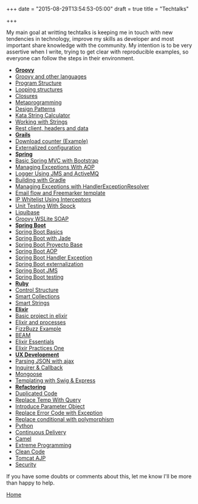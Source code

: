 +++
date = "2015-08-29T13:54:53-05:00"
draft = true
title = "Techtalks"

+++

My main goal at writting techtalks is keeping me in touch with new tendencies in technology, improve my skills as developer and most important share knowledge with the community. My intention is to be very assertive when I write, trying to get clear with reproducible examples, so everyone can follow the steps in their environment.

* [**Groovy**](/techtalk/groovy)
 * [Groovy and other languages](/techtalk/groovy_and_other_languages)
 * [Program Structure](/techtalk/program_structure)
 * [Looping structures](/techtalk/looping_structures)
 * [Closures](/techtalk/closures)
 * [Metaprogramming](/techtalk/metaprogramming)
 * [Design Patterns](/techtalk/design_patterns)
 * [Kata String Calculator](/techtalk/kata_string_calculator)
 * [Working with Strings](/techtalk/working_with_strings)
 * [Rest client, headers and data](/techtalk/groovy_restclient)
* [**Grails**](/techtalk/grails)
 * [Download counter (Example)](/techtalk/operating_system_downloader_counter)
 * [Externalized configuration](/techtalk/grails_externalized_conf)
* [**Spring**](/techtalk/spring)
 * [Basic Spring MVC with Bootstrap](/techtalk/spring_mvc)
 * [Managing Exceptions With AOP](/techtalk/spring_aop)
 * [Logger Using JMS and ActiveMQ](/techtalk/spring_jms_logger)
 * [Building with Gradle](/techtalk/spring_gradle)
 * [Managing Exceptions with HandlerExceptionResolver](/techtalk/spring_handler_exception_resolver)
 * [Email flow and Freemarker template](/techtalk/spring_freemarker)
 * [IP Whitelist Using Interceptors](/techtalk/spring_interceptor)
 * [Unit Testing With Spock](/techtalk/spring_unit_testing_spock)
 * [Liquibase](/techtalk/spring_liquibase)
 * [Groovy WSLite SOAP](/techtalk/spring_wslite_soap)
* [**Spring Boot**](/techtalk/spring)
 * [Spring Boot Basics](/techtalk/spring_boot)
 * [Spring Boot with Jade](/techtalk/spring_boot_jade)
 * [Spring Boot Proyecto Base](/techtalk/spring_boot_jmailer)
 * [Spring Boot AOP](/techtalk/spring_boot_aop)
 * [Spring Boot Handler Exception](/techtalk/spring_boot_handler_exception)
 * [Spring Boot externalization](/techtalk/spring_boot_externalization)
 * [Spring Boot JMS](/techtalk/spring_boot_freemarker)
 * [Spring Boot testing](/techtalk/spring_boot_testing)
* [**Ruby**](/techtalk/ruby)
 * [Control Structure](/techtalk/ruby_control_structure)
 * [Smart Collections](/techtalk/ruby_smart_collections)
 * [Smart Strings](/techtalk/ruby_smart_strings)
* [**Elixir**](/techtalk/elixir)
 * [Basic project in elixir](/techtalk/elixir_application)
 * [Elixir and processes](/techtalk/elixir_processes)
 * [FizzBuzz Example](/techtalk/elixir_fizzbuzz)
 * [BEAM](/techtalk/elixir_beam)
 * [Elixir Essentials](/techtalk/elixir_essentials)
 * [Elixir Practices One](/techtalk/elixir_practices_one)
* [**UX Development**](/techtalk/ux_development)
 * [Parsing JSON with ajax](/techtalk/ux_ajax_json)
 * [Inquirer & Callback](/techtalk/ux_inquirer)
 * [Mongoose](/techtalk/ux_mongoose)
 * [Templating with Swig & Express](/techtalk/ux_templating)
* [**Refactoring**](/techtalk/refactoring)
 * [Duplicated Code](/techtalk/duplicated_code)
 * [Replace Temp With Query](/techtalk/replace_temp_with_query)
 * [Introduce Parameter Object](/techtalk/introduce_parameter_object)
 * [Replace Error Code with Exception](/techtalk/replace_error_code_with_exception)
 * [Replace conditional with polymorphism](/techtalk/replace_conditional_with_polymorphism)
* [Python](/techtalk/python)
* [Continuous Delivery](/techtalk/continuous_delivery)
* [Camel](/techtalk/camel)
* [Extreme Programming](/techtalk/extreme_programming)
* [Clean Code](/techtalk/clean_code)
* [Tomcat AJP](/techtalk/tomcat_domain)
* [Security](/techtalk/security)

If you have some doubts or comments about this, let me know I'll be more than happy to help.

[Home](/)
